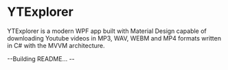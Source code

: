 # YTExplorer
YTExplorer is a modern WPF app built with Material Design capable of downloading Youtube videos in MP3, WAV, WEBM and MP4 formats written in C# with the MVVM architecture.

--Building README... --
